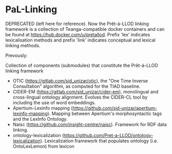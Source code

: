 # PaL-Linking
DEPRECATED (left here for reference). Now the Prêt-à-LLOD linking framework is a collection of Teanga-compatible docker containers and can be found at https://hub.docker.com/u/pretallod. Prefix 'lex' indicates lexicalisation methods and prefix 'link' indicates conceptual and lexical linking methods.

Prevously:

Collection of components (submodules) that constitute the Prêt-à-LLOD linking framework
* OTIC (https://gitlab.com/sid_unizar/otic), the "One Time Inverse Consultation" algorithm, as computed for the TIAD baseline.
* CIDER-EM (https://gitlab.com/sid_unizar/cider-em), monolingual and cross-lingual ontology alignment. Evolves the CIDER-CL tool by including the use of word embeddings. 
* Apertium-Lexinfo mapping (https://github.com/sid-unizar/apertium-lexinfo-mapping). Mapping between Apertium's morphosyntactic tags and the LexInfo Ontology.
* Naisc (https://github.com/insight-centre/naisc). Framework for RDF data linking. 
* ontology-lexicalization  (https://github.com/Pret-a-LLOD/ontology-lexicalization). Lexicalization framework that populates ontology (i.e. OntoLexLemon) from lexicon


